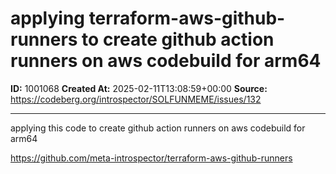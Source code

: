 # applying terraform-aws-github-runners to create github action runners on aws codebuild for arm64

**ID:** 1001068
**Created At:** 2025-02-11T13:08:59+00:00
**Source:** https://codeberg.org/introspector/SOLFUNMEME/issues/132

---

applying this code to create github action runners on aws codebuild for arm64

https://github.com/meta-introspector/terraform-aws-github-runners